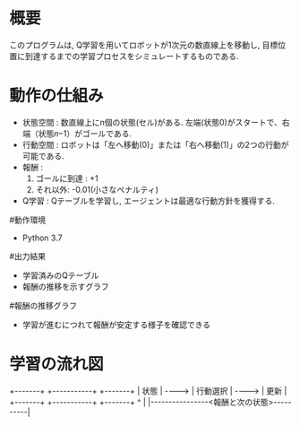 # 概要
このプログラムは, Q学習を用いてロボットが1次元の数直線上を移動し, 目標位置に到達するまでの学習プロセスをシミュレートするものである.

# 動作の仕組み
* 状態空間 : 数直線上にn個の状態(セル)がある. 左端(状態0)がスタートで、右端（状態𝑛−1）がゴールである.
* 行動空間 : ロボットは「左へ移動(0)」または「右へ移動(1)」の2つの行動が可能である.
* 報酬 :
  1. ゴールに到達 : +1
  2. それ以外: -0.01(小さなペナルティ)
* Q学習 : Qテーブルを学習し, エージェントは最適な行動方針を獲得する.

#動作環境
* Python 3.7

#出力結果
* 学習済みのQテーブル
* 報酬の推移を示すグラフ

#報酬の推移グラフ
* 学習が進むにつれて報酬が安定する様子を確認できる

# 学習の流れ図
+-------+        +-----------+       +-------+
| 状態  | ---->  | 行動選択  | ----> | 更新   |
+-------+        +-----------+       +-------+
   ^                                        |
   |----------------<報酬と次の状態>----------|
